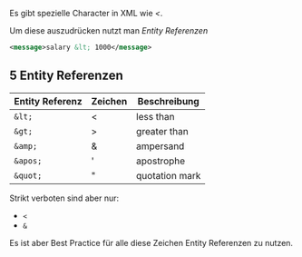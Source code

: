 Es gibt spezielle Character in XML wie *\<*.

Um diese auszudrücken nutzt man *Entity Referenzen*

```xml
<message>salary &lt; 1000</message>
```

## 5 Entity Referenzen
| Entity Referenz | Zeichen | Beschreibung   |
| --------------- | ------- | -------------- |
| `&lt;`          | <       | less than      |
| `&gt;`          | >       | greater than   |
| `&amp;`         | &       | ampersand      |
| `&apos;`        | '       | apostrophe     |
| `&quot;`        | "       | quotation mark |

Strikt verboten sind aber nur:
- `<`
- `&`

Es ist aber Best Practice für alle diese Zeichen Entity Referenzen zu nutzen.